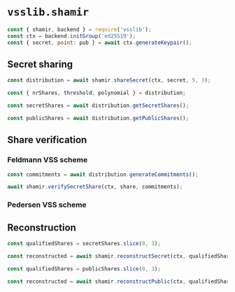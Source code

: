 # `vsslib.shamir`

```js
const { shamir, backend } = require('vsslib');
const ctx = backend.initGroup('ed25519');
const { secret, point: pub } = await ctx.generateKeypair();
```

## Secret sharing

```js
const distribution = await shamir.shareSecret(ctx, secret, 5, 3);
```

```js
const { nrShares, threshold, polynomial } = distribution;
```

```js
const secretShares = await distribution.getSecretShares();
```

```js
const publicShares = await distribution.getPublicShares();
```

## Share verification

### Feldmann VSS scheme

```js
const commitments = await distribution.generateCommitments();
```

```js
await shamir.verifySecretShare(ctx, share, commitments);
```

### Pedersen VSS scheme

## Reconstruction

```js
const qualifiedShares = secretShares.slice(0, 3);

const reconstructed = await shamir.reconstructSecret(ctx, qualifiedShares);
```

```js
const qualifiedShares = publicShares.slice(0, 3);

const reconstructed = await shamir.reconstructPublic(ctx, qualifiedShares);
```
